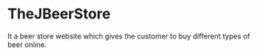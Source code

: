 # TheJBeerStore
It a beer store website which gives the customer to buy different types of beer online.

